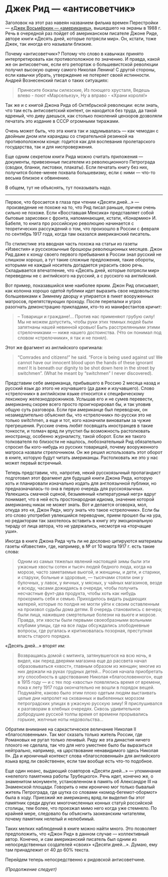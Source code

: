 # Джек Рид — «антисоветчик»

Заголовок на этот раз навеян названием фильма времен Перестройки — [«Джек Восьмёркин — «американец»](https://w.wiki/9onr), вышедшего на экраны в 1988 г. Речь в очередной раз пойдет об американском писателе Джоне Риде, авторе книги «Десять дней, которые потрясли мир». Он, кстати, тоже Джек, так иногда его называли близкие. 

Почему «антисоветчик»? Потому что слово в кавычках принято интерпретировать как противоположное по значению. И правда, какой же он антисоветчик, если его репортаж о большевистской революции получил высокую оценку самого Николая Ленина! С другой стороны, если кавычки убрать, утверждение не потеряет своей истинности. Андрей Вознесенский писал о таких ситуациях:

> Принесите бокалы силезские,
> Из поющего хрусталя,
> Ведешь влево - поют «Марсельезу»,
> Ну а вправо - «Храни короля!»

Так же и с книгой Джона Рида об Октябрьской революции: если знать, что там есть антисоветский контент, он находится без труда, да такой ядреный, что диву даешься, как столько поколений цензоров дозволяли печатать это издание в СССР огромными тиражами.

Очень может быть, что эта книга так и задумывалась — как чемодан с двойным дном или карандаш со стирательной резинкой на противоположном конце: годится как для воспевания пролетарского государства, так и для ниспровержения. 

Еще одним секретом книги Рида можно считать приложения — документы, привезенные писателем из революционного Петрограда (сводки, бланки, листовки, плакаты). Если печатать книгу без них, получится более-менее похвала большевизму, если с ними — что-то весьма близкое к обвинению. 

В общем, тут не объяснять, тут показывать надо. 

* * *

Первое, что бросается в глаза при чтении «Десяти дней…» —  произведение не похоже на то, что Рид писал раньше, причем очень сильно не похоже. Если «Восставшая Мексика» представляет собой бытовые зарисовки с фронта, напоминающие, кстати, «Конармию» И. Бабеля, то книга про российскую революцию начинается с теоретических рассуждений о том, что произошло в России с февраля по сентябрь 1917 года, когда там оказался американский писатель. 

По стилистике эта вводная часть похожа на статьи из газеты «Известия» и русскоязычные брошюры революционных месяцев. Джон Рид даже к концу своего первого пребывания в России знал русский не слишком хорошо, а тут такие сложные предложения, такие обороты, которыми не каждый носитель догадается украсить свою речь. Складывается впечатление, что «Десять дней, которые потрясли мир» переведены не с английского на русский, а с русского на английский.

Вот пример, показавшийся мне наиболее ярким. Джон Рид описывает, как колонна хорошо одетой публики идет выразить свое недовольство большевиками к Зимнему дворцу и упирается в пикет вооруженных матросов, препятствующих проходу. После перепалки и угроз разогнать демонстрацию прикладами, кто-то из манифестантов кричит:

> – Товарищи и граждане!… Против нас применяют грубую силу! Мы не можем допустить, чтобы руки этих темных людей были запятнаны нашей невинной кровью! Быть расстрелянными этими стрелочниками — ниже нашего достоинства. (Что он понимал под словом «стрелочники», я так и не понял).

Этот же фрагмент из английского оригинала:

> “Comrades and citizens!” he said. “Force is being used against us! We cannot have our innocent blood upon the hands of these ignorant men! It is beneath our dignity to be shot down here in the street by switchmen”. (What he meant by “switchmen” I never discovered).

Представим себе американца, прибывшего в Россию 2 месяца назад и русский язык до этого не изучавшего (да даже и изучавшего). Слово «стрелочник» в английском языке относится к специфическому лексикону железнодорожников. Услышав его и не сумев перевести, американец скорее всего просто проигнорировал бы, и так уловив общую суть разговора. Если при американце был переводчик, он незамедлительно объяснил бы, что «стрелочник» по-русски это не только switchmen, а еще и тот, кого назначили виноватым за чужие прегрешения. Русские очень любят посвящать иностранцев в такие тонкости, и толмач вряд ли упустил бы возможность растолковать иностранцу, особенно журналисту, такой оборот. Если же такого толкователя по близости не нашлось, любознательный Рид обязательно спросил бы кого-нибудь из русских товарищей, почему вооруженного матроса назвали стрелочником. Он же решил использовать этот оборот в книге, которую  будут читать американцы. Растолковать же это у нас может первый встречный.

Теперь представим, что, напротив, некий русскоязычный пропагандист подготовил этот фрагмент для будущей книги Джона Рида, которую хоть и планировали изначально издать для англоязычной публики, но предназначалась-то она в первую очередь для русскоязычных. Увлекшись смачной сценой, безымянный «литературный негр» вдруг понимает, что в ней есть простонародная идиома, значение которой американец никак не может знать. Вот и делается оговорка, мол, откуда это «я, Джон Рид», могу знать что такое «стрелочник». Если бы это слово употребил увлекшийся переводчик, прием прошел бы на ура, но редакторам так захотелось вставить в книгу эту эмоциональную тираду от лица автора, что не удержались, несмотря на «торчащие уши».

Иногда в книге Джона Рида чуть ли не дословно цитируются материалы газеты «Известия», где, например, в № от 10 марта 1917 г. есть такие слова:

> Одним из самых тяжелых явлений настоящей зимы были эти ужасные хвосты сотен и тысяч людей бедного люда, когда на морозе, часто заметаемые вьюгой, и женщины, и дети, и старики, и старухи, больные и здоровые, — тысячами стояли они у булочных, у лавок, у яичных, у мясных, у чайных магазинов, везде и всюду, часами дожидаясь в очереди, чтобы получить несчастные фунт-два продукта, чтобы хоть как нибудь прокормить себя и семью. Приходилось видать рыдающих матерей, которые по полдня не могли уйти к своим оставленным на произвол судьбы дома детям. В очередь становились с вечера; были лица, нажившие смертельные болезни на вьюге и морозе. Правда, эти хвосты были первыми своеобразными вольными клубами улицы, где на все лады обсуждались злободневные вопросы, где ругалась и критиковалась позорная, преступная власть старого порядка.

«Десять дней…» вторят им:

> Возвращаясь домой с митинга, затянувшегося на всю ночь, я видел, как перед дверями магазина еще до рассвета начал образовываться «хвост», главным образом из женщин; многие из них держали на руках грудных детей…  Россия начала приобретать эту способность в царствование Николая «благословенного», еще в 1915 году — и с тех пор «хвосты» появлялись время от времени, пока к лету 1917 года окончательно не вошли в порядок вещей. Подумайте, каково было этим плохо одетым людям выстаивать целые дни напролет на скованных и выбеленных морозом петроградских улицах в ужасную русскую зиму! Я прислушивался к разговорам в хлебных очередях. Сквозь удивительное добродушие русской толпы время от времени прорывались горькие, желчные ноты недовольства…

Обратим внимание на саркастическое величание Николая II «благословенным». Так мог сказать только житель России, где Романовых не ругал только ленивый. Риду же эта династия ничего плохого не сделала, так что для него уместнее было бы выразиться нейтрально, например, «в царствование ненавидимого здесь Николая II». Да и ироничный контекст слова «благословенный» для английского языка вряд ли свойственен, если там вообще есть что-то подобное.

Еще один нюанс, выдающий соавторов «Десяти дней…» — упоминание «нелепого памятника работы Трубецкого». Речь идет, конечно же, о знаменитом монументе, установленном в память об Александре III на Знаменской площади. Говорить о нем иронично мог только бывалый житель Петрограда, где шутка со словами «комод-бегемот-обормот» была в ходу. Приезжий же американец вряд ли выделил бы этот памятник среди других многочисленных конных статуй российской столицы, тем более, что проезжал мимо него когда уже стемнело. По крайней мере, следовало бы объяснить заокеанским читателям, почему памятник нелепый и нелюбимый. 

Таких мелких наблюдений в книге можно найти много. Это позволяет предположить, что «Джон Рид» в данном случае — коллективный автор. Конечно, и сам американский писатель был одним из непосредственных создателей «своих» «Десяти дней…». Думаю, ему там принадлежит от 40 до 60% текста.

Перейдем теперь непосредственно к ридовской антисоветчине.

_(Продолжение следует)_

